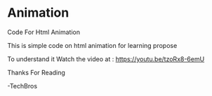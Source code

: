 # Animation
Code For Html Animation

This is simple code on html animation 
for learning propose 

To understand it Watch the video at : https://youtu.be/tzoRx8-6emU

Thanks For Reading

-TechBros
